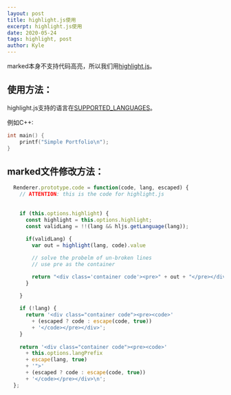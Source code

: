 ```yaml
---
layout: post
title: highlight.js使用
excerpt: highlight.js使用
date: 2020-05-24
tags: highlight, post
author: Kyle
---
```


marked本身不支持代码高亮，所以我们用[highlight.js](https://highlightjs.org/)。

## 使用方法：

highlight.js支持的语言在[SUPPORTED_LANGUAGES](https://github.com/highlightjs/highlight.js/blob/master/SUPPORTED_LANGUAGES.md)。

例如C++:

```cpp 
int main() {
    printf("Simple Portfolio\n");
}
```

## marked文件修改方法：

```js
  Renderer.prototype.code = function(code, lang, escaped) {
    // ATTENTION: this is the code for highlight.js
    
    
    if (this.options.highlight) {
      const highlight = this.options.highlight;
      const validLang = !!(lang && hljs.getLanguage(lang));
      
      if(validLang) {
        var out = highlight(lang, code).value

        // solve the probelm of un-broken lines
        // use pre as the container

        return "<div class='container code'><pre>" + out + "</pre></div>"
      }

    }
  
    if (!lang) {
      return '<div class="container code"><pre><code>'
        + (escaped ? code : escape(code, true))
        + '</code></pre></div>';
    }
  
    return '<div class="container code"><pre><code>'
      + this.options.langPrefix
      + escape(lang, true)
      + '">'
      + (escaped ? code : escape(code, true))
      + '</code></pre></div>\n';
  };
```



